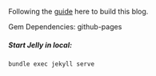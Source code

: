 Following the [guide](https://devblast.com/b/create-a-static-websiteblog-with-jekyll-and-github-pages) here to build this blog.

Gem Dependencies: github-pages
##### Start Jelly in local:
```powershell
bundle exec jekyll serve
```
